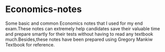 # Economics-notes
Some basic and common Economics notes that I used for my end exam.These notes can extremely help candidates save their valuable time and prepare smartly for their tests without having to read any textbook much.Besides,these notes have been prepared using Gregory Mankiw Textbook for reference.
